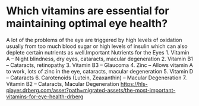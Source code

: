 # Which vitamins are essential for maintaining optimal eye health?

A lot of the problems of the eye are triggered by high levels of oxidation usually from too much blood sugar or high levels of insulin which can also deplete certain nutrients as well.Important Nutrients for the Eyes 1. Vitamin A – Night blindness, dry eyes, cataracts, macular degeneration 2. Vitamin B1 – Cataracts, retinopathy 3. Vitamin B3 – Glaucoma 4. Zinc – Allows vitamin A to work, lots of zinc in the eye, cataracts, macular degeneration 5. Vitamin D – Cataracts 6. Carotenoids (Lutein, Zeaxanthin) – Macular Degeneration 7. Vitamin B2 – Cataracts, Macular Degeneration https://hls-player.drberg.com/asset?path=migrated-assets/the-most-important-vitamins-for-eye-health-drberg